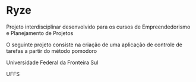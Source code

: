 # Ryze
Projeto interdisciplinar desenvolvido para os cursos de Empreendedorismo e Planejamento de Projetos


O seguinte projeto consiste na criação de uma aplicação de controle de tarefas a partir do método pomodoro 


Universidade Federal da Fronteira Sul 

UFFS

